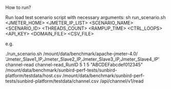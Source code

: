 
How to run?

Run load test scenario script with necessary arguments:
sh run_scenario.sh <JMETER_HOME> <JMETER_IP_LIST> <SCENARIO_NAME> <SCENARIO_ID> <THREADS_COUNT> <RAMPUP_TIME> <CTRL_LOOPS> <API_KEY> <DOMAIN_FILE> <CSV_FILE> <pathPrefix>


e.g.

./run_scenario.sh /mount/data/benchmark/apache-jmeter-4.0/ 'Jmeter_Slave1_IP,Jmeter_Slave2_IP,Jmeter_Slave3_IP,Jmeter_Slave4_IP' channel-read channel-read_RunID 5 1 5 "ABCDEFabcdef012345" /mount/data/benchmark/sunbird-perf-tests/sunbird-platform/testdata/host.csv  /mount/data/benchmark/sunbird-perf-tests/sunbird-platform/testdata/channel.csv /api/channel/v1/read
